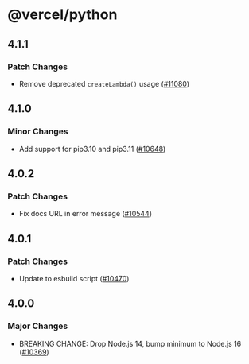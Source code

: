 # @vercel/python

## 4.1.1

### Patch Changes

- Remove deprecated `createLambda()` usage ([#11080](https://github.com/khulnasoft-lab/devship/pull/11080))

## 4.1.0

### Minor Changes

- Add support for pip3.10 and pip3.11 ([#10648](https://github.com/khulnasoft-lab/devship/pull/10648))

## 4.0.2

### Patch Changes

- Fix docs URL in error message ([#10544](https://github.com/khulnasoft-lab/devship/pull/10544))

## 4.0.1

### Patch Changes

- Update to esbuild script ([#10470](https://github.com/khulnasoft-lab/devship/pull/10470))

## 4.0.0

### Major Changes

- BREAKING CHANGE: Drop Node.js 14, bump minimum to Node.js 16 ([#10369](https://github.com/khulnasoft-lab/devship/pull/10369))
